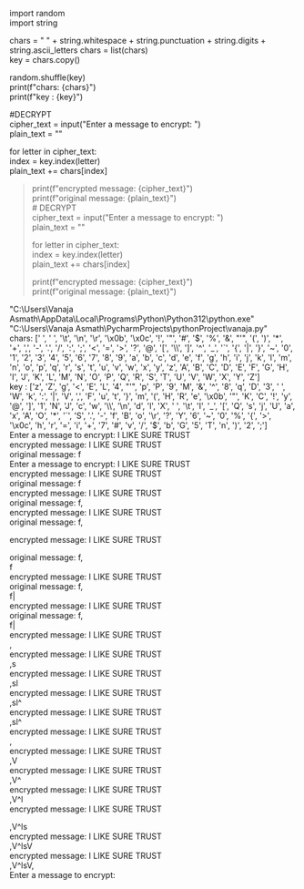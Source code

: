 import random\
import string

chars = \" \" + string.whitespace + string.punctuation + string.digits +
string.ascii_letters chars = list(chars)\
key = chars.copy()

random.shuffle(key)\
print(f\"chars: {chars}\")\
print(f\"key : {key}\")

#DECRYPT\
cipher_text = input(\"Enter a message to encrypt: \")\
plain_text = \"\"

for letter in cipher_text:\
index = key.index(letter)\
plain_text += chars\[index\]

> print(f\"encrypted message: {cipher_text}\")\
> print(f\"original message: {plain_text}\")\
> \# DECRYPT\
> cipher_text = input(\"Enter a message to encrypt: \")\
> plain_text = \"\"
>
> for letter in cipher_text:\
> index = key.index(letter)\
> plain_text += chars\[index\]
>
> print(f\"encrypted message: {cipher_text}\")\
> print(f\"original message: {plain_text}\")

\"C:\\Users\\Vanaja
Asmath\\AppData\\Local\\Programs\\Python\\Python312\\python.exe\"
\"C:\\Users\\Vanaja Asmath\\PycharmProjects\\pythonProject\\vanaja.py\"\
chars: \[\' \', \' \', \'\\t\', \'\\n\', \'\\r\', \'\\x0b\', \'\\x0c\',
\'!\', \'\"\', \'#\', \'\$\', \'%\', \'&\', \"\'\", \'(\', \')\',
\'\*\', \'+\', \',\', \'-\', \'.\', \'/\', \':\', \';\', \'\<\', \'=\',
\'\>\', \'?\', \'@\', \'\[\', \'\\\\\', \'\]\', \'\^\', \'\_\', \'\`\',
\'{\', \'\|\', \'}\', \'\~\', \'0\', \'1\', \'2\', \'3\', \'4\', \'5\',
\'6\', \'7\', \'8\', \'9\', \'a\', \'b\', \'c\', \'d\', \'e\', \'f\',
\'g\', \'h\', \'i\', \'j\', \'k\', \'l\', \'m\', \'n\', \'o\', \'p\',
\'q\', \'r\', \'s\', \'t\', \'u\', \'v\', \'w\', \'x\', \'y\', \'z\',
\'A\', \'B\', \'C\', \'D\', \'E\', \'F\', \'G\', \'H\', \'I\', \'J\',
\'K\', \'L\', \'M\', \'N\', \'O\', \'P\', \'Q\', \'R\', \'S\', \'T\',
\'U\', \'V\', \'W\', \'X\', \'Y\', \'Z\'\]\
key : \[\'z\', \'Z\', \'g\', \'\<\', \'E\', \'L\', \'4\', \"\'\", \'p\',
\'P\', \'9\', \'M\', \'&\', \'\^\', \'8\', \'q\', \'D\', \'3\', \' \',
\'W\', \'k\', \':\', \'\|\', \'V\', \',\', \'F\', \'u\', \'t\', \'}\',
\'m\', \'(\', \'H\', \'R\', \'e\', \'\\x0b\', \'\"\', \'K\', \'C\',
\'!\', \'y\', \'@\', \'\]\', \'1\', \'N\', \'J\', \'c\', \'w\',
\'\\\\\', \'\\n\', \'d\', \'l\', \'X\', \' \', \'\\t\', \'I\', \'\_\',
\'\[\', \'Q\', \'s\', \'j\', \'U\', \'a\', \'x\', \'A\', \'O\', \'\*\',
\'\`\', \'S\', \'.\', \'-\', \'f\', \'B\', \'o\', \'\\r\', \'?\', \'Y\',
\'6\', \'\~\', \'0\', \'%\', \'{\', \'\>\', \'\\x0c\', \'h\', \'r\',
\'=\', \'i\', \'+\', \'7\', \'#\', \'v\', \'/\', \'\$\', \'b\', \'G\',
\'5\', \'T\', \'n\', \')\', \'2\', \';\'\]\
Enter a message to encrypt: I LIKE SURE TRUST\
encrypted message: I LIKE SURE TRUST\
original message: f\
Enter a message to encrypt: I LIKE SURE TRUST\
encrypted message: I LIKE SURE TRUST\
original message: f\
encrypted message: I LIKE SURE TRUST\
original message: f,\
encrypted message: I LIKE SURE TRUST\
original message: f,

encrypted message: I LIKE SURE TRUST

original message: f,\
f\
encrypted message: I LIKE SURE TRUST\
original message: f,\
f\|\
encrypted message: I LIKE SURE TRUST\
original message: f,\
f\|\
encrypted message: I LIKE SURE TRUST\
,\
encrypted message: I LIKE SURE TRUST\
,s\
encrypted message: I LIKE SURE TRUST\
,sl\
encrypted message: I LIKE SURE TRUST\
,sl\^\
encrypted message: I LIKE SURE TRUST\
,sl\^\
encrypted message: I LIKE SURE TRUST\
,\
encrypted message: I LIKE SURE TRUST\
,V\
encrypted message: I LIKE SURE TRUST\
,V\^\
encrypted message: I LIKE SURE TRUST\
,V\^l\
encrypted message: I LIKE SURE TRUST

,V\^ls\
encrypted message: I LIKE SURE TRUST\
,V\^lsV\
encrypted message: I LIKE SURE TRUST\
,V\^lsV,\
Enter a message to encrypt:
